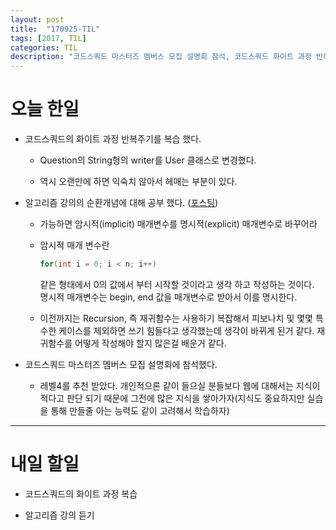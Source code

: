 ```yaml
---
layout: post
title:  "170925-TIL"
tags: [2017, TIL]
categories: TIL
description: "코드스쿼드 마스터즈 멤버스 모집 설명회 참석, 코드스쿼드 화이트 과정 반복주기 복습(질문과 유저 매핑) 및 알고리즘"
---
```


오늘 한일
========

- 코드스쿼드의 화이트 과정 반복주기를 복습 했다.

  - Question의 String형의 writer를 User 클래스로 변경했다.

  - 역시 오랜만에 하면 익숙치 않아서 헤매는 부분이 있다.

- 알고리즘 강의의 순환개념에 대해 공부 했다. ([포스팅](https://hue9010.github.io/%EC%95%8C%EA%B3%A0%EB%A6%AC%EC%A6%98/%EC%88%9C%ED%99%98(Recursion)%EC%9D%98-%EA%B0%9C%EB%85%90%EA%B3%BC-%EA%B8%B0%EB%B3%B8-%EC%98%88%EC%A0%9C(3)/))  

  - 가능하면 암시적(implicit) 매개변수를 명시적(explicit) 매개변수로 바꾸어라

  - 암시적 매개 변수란
    ```java
    for(int i = 0; i < n; i++)
    ```
    같은 형태에서 0의 값에서 부터 시작할 것이라고 생각 하고 작성하는 것이다.  
    명시적 매개변수는 begin, end 값을 매개변수로 받아서 이를 명시한다.

  - 이전까지는 Recursion, 즉 재귀함수는 사용하기 복잡해서 피보나치 및 몇몇 특수한 케이스를 제외하면 쓰기 힘들다고 생각했는데 생각이 바뀌게 된거 같다. 재귀함수를 어떻게 작성해야 할지 많은걸 배운거 같다.

- 코드스쿼드 마스터즈 멤버스 모집 설명회에 참석했다.

  - 레벨4를 추천 받았다. 개인적으론 같이 들으실 분들보다 웹에 대해서는 지식이 적다고 판단 되기 때문에 그전에 많은 지식을 쌓아가자(지식도 중요하지만 실습을 통해 만들줄 아는 능력도 같이 고려해서 학습하자)

---

내일 할일
========
- 코드스쿼드의 화이트 과정 복습

- 알고리즘 강의 듣기
